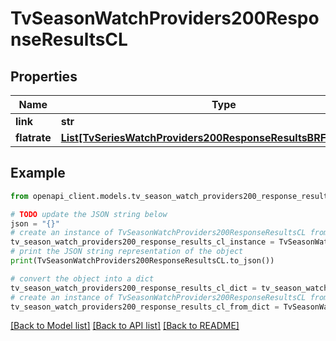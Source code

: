# TvSeasonWatchProviders200ResponseResultsCL


## Properties

Name | Type | Description | Notes
------------ | ------------- | ------------- | -------------
**link** | **str** |  | [optional] 
**flatrate** | [**List[TvSeriesWatchProviders200ResponseResultsBRFlatrateInner]**](TvSeriesWatchProviders200ResponseResultsBRFlatrateInner.md) |  | [optional] 

## Example

```python
from openapi_client.models.tv_season_watch_providers200_response_results_cl import TvSeasonWatchProviders200ResponseResultsCL

# TODO update the JSON string below
json = "{}"
# create an instance of TvSeasonWatchProviders200ResponseResultsCL from a JSON string
tv_season_watch_providers200_response_results_cl_instance = TvSeasonWatchProviders200ResponseResultsCL.from_json(json)
# print the JSON string representation of the object
print(TvSeasonWatchProviders200ResponseResultsCL.to_json())

# convert the object into a dict
tv_season_watch_providers200_response_results_cl_dict = tv_season_watch_providers200_response_results_cl_instance.to_dict()
# create an instance of TvSeasonWatchProviders200ResponseResultsCL from a dict
tv_season_watch_providers200_response_results_cl_from_dict = TvSeasonWatchProviders200ResponseResultsCL.from_dict(tv_season_watch_providers200_response_results_cl_dict)
```
[[Back to Model list]](../README.md#documentation-for-models) [[Back to API list]](../README.md#documentation-for-api-endpoints) [[Back to README]](../README.md)


